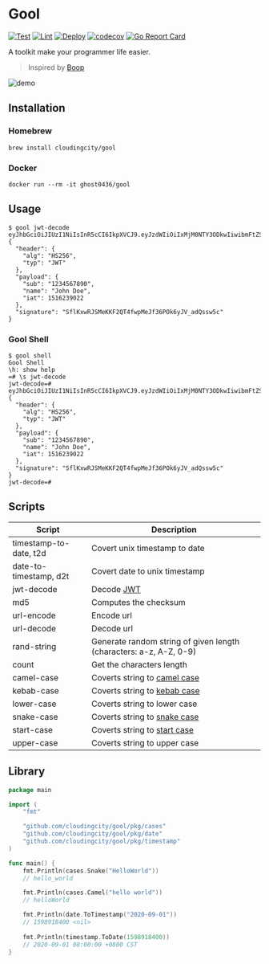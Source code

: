 # Gool

[![Test](https://github.com/cloudingcity/gool/workflows/Test/badge.svg)](https://github.com/cloudingcity/gool/actions?query=workflow%3ATest)
[![Lint](https://github.com/cloudingcity/gool/workflows/Lint/badge.svg)](https://github.com/cloudingcity/gool/actions?query=workflow%3ALint)
[![Deploy](https://github.com/cloudingcity/gool/workflows/Deploy/badge.svg)](https://github.com/cloudingcity/gool/actions?query=workflow%3ADeploy)
[![codecov](https://codecov.io/gh/cloudingcity/gool/branch/master/graph/badge.svg)](https://codecov.io/gh/cloudingcity/gool)
[![Go Report Card](https://goreportcard.com/badge/github.com/cloudingcity/gool)](https://goreportcard.com/report/github.com/cloudingcity/gool)

A toolkit make your programmer life easier.

> Inspired by [Boop](https://github.com/IvanMathy/Boop)

![demo](https://user-images.githubusercontent.com/11569651/92252386-bd1c2c00-ef00-11ea-927b-8f6d752ba733.gif)

## Installation

### Homebrew

```shell script
brew install cloudingcity/gool
```

### Docker

```shell script
docker run --rm -it ghost0436/gool
```

## Usage

```shell script
$ gool jwt-decode eyJhbGciOiJIUzI1NiIsInR5cCI6IkpXVCJ9.eyJzdWIiOiIxMjM0NTY3ODkwIiwibmFtZSI6IkpvaG4gRG9lIiwiaWF0IjoxNTE2MjM5MDIyfQ.SflKxwRJSMeKKF2QT4fwpMeJf36POk6yJV_adQssw5c
{
  "header": {
    "alg": "HS256",
    "typ": "JWT"
  },
  "payload": {
    "sub": "1234567890",
    "name": "John Doe",
    "iat": 1516239022
  },
  "signature": "SflKxwRJSMeKKF2QT4fwpMeJf36POk6yJV_adQssw5c"
}
```

### Gool Shell

```shell script
$ gool shell 
Gool Shell
\h: show help
=# \s jwt-decode
jwt-decode=# eyJhbGciOiJIUzI1NiIsInR5cCI6IkpXVCJ9.eyJzdWIiOiIxMjM0NTY3ODkwIiwibmFtZSI6IkpvaG4gRG9lIiwiaWF0IjoxNTE2MjM5MDIyfQ.SflKxwRJSMeKKF2QT4fwpMeJf36POk6yJV_adQssw5c
{
  "header": {
    "alg": "HS256",
    "typ": "JWT"
  },
  "payload": {
    "sub": "1234567890",
    "name": "John Doe",
    "iat": 1516239022
  },
  "signature": "SflKxwRJSMeKKF2QT4fwpMeJf36POk6yJV_adQssw5c"
}
jwt-decode=#
```


## Scripts

| Script                 | Description                                                                                              |
|------------------------|----------------------------------------------------------------------------------------------------------|
| timestamp-to-date, t2d | Covert unix timestamp to date                                                                            |
| date-to-timestamp, d2t | Covert date to unix timestamp                                                                            |
| jwt-decode             | Decode [JWT](https://jwt.io/)                                                                            |
| md5                    | Computes the checksum                                                                                    |
| url-encode             | Encode url                                                                                               |
| url-decode             | Decode url                                                                                               |
| rand-string            | Generate random string of given length (characters: a-z, A-Z, 0-9)                                       |
| count                  | Get the characters length                                                                                |
| camel-case             | Coverts string to [camel case](https://en.wikipedia.org/wiki/Camel_case)                                 |
| kebab-case             | Coverts string to [kebab case](https://en.wikipedia.org/wiki/Letter_case#Special_case_styles)            |
| lower-case             | Coverts string to lower case                                                                             |
| snake-case             | Coverts string to [snake case](https://en.wikipedia.org/wiki/Snake_case)                                 |
| start-case             | Coverts string to [start case](https://en.wikipedia.org/wiki/Letter_case#Stylistic_or_specialised_usage) |
| upper-case             | Coverts string to upper case                                                                             |

## Library

```go
package main

import (
	"fmt"

	"github.com/cloudingcity/gool/pkg/cases"
	"github.com/cloudingcity/gool/pkg/date"
	"github.com/cloudingcity/gool/pkg/timestamp"
)

func main() {
	fmt.Println(cases.Snake("HelloWorld"))
	// hello_world

	fmt.Println(cases.Camel("hello world"))
	// helloWorld

	fmt.Println(date.ToTimestamp("2020-09-01"))
	// 1598918400 <nil>
	
	fmt.Println(timestamp.ToDate(1598918400))
	// 2020-09-01 08:00:00 +0800 CST
}
```
